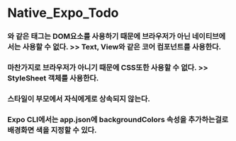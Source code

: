 # Native_Expo_Todo

### <div>와 같은 태그는 DOM요소를 사용하기 때문에 브라우저가 아닌 네이티브에서는 사용할 수 없다. >> Text, View와 같은 코어 컴포넌트를 사용한다.

### 마찬가지로 브라우저가 아니기 때문에 CSS또한 사용할 수 없다. >> StyleSheet 객체를 사용한다.

### 스타일이 부모에서 자식에게로 상속되지 않는다.

### Expo CLI에서는 app.json에 backgroundColors 속성을 추가하는걸로 배경화면 색을 지정할 수 있다.
